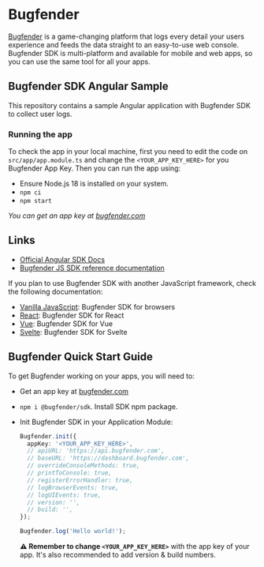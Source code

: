 # Bugfender

[Bugfender](https://bugfender.com) is a game-changing platform that logs every detail your users experience and feeds the data straight to an easy-to-use web console. Bugfender SDK is multi-platform and available for mobile and web apps, so you can use the same tool for all your apps.

## Bugfender SDK Angular Sample

This repository contains a sample Angular application with Bugfender SDK to collect user logs.

### Running the app

To check the app in your local machine, first you need to edit the code on `src/app/app.module.ts` and change the `<YOUR_APP_KEY_HERE>` for you Bugfender App Key. Then you can run the app using:

- Ensure Node.js 18 is installed on your system.
- `npm ci`
- `npm start`

_You can get an app key at [bugfender.com](https://bugfender.com/)_

## Links

- [Official Angular SDK Docs](https://docs.bugfender.com/docs/platforms/web-apps/bugfender-for-angular)
- [Bugfender JS SDK reference documentation](https://js.bugfender.com/)

If you plan to use Bugfender SDK with another JavaScript framework, check the following documentation:

- [Vanilla JavaScript](https://docs.bugfender.com/docs/platforms/web-apps/bugfender-for-javascript-on-browsers/): Bugfender SDK for browsers
- [React](https://docs.bugfender.com/docs/platforms/web-apps/bugfender-for-react/): Bugfender SDK for React
- [Vue](https://docs.bugfender.com/docs/platforms/web-apps/bugfender-for-vue/): Bugfender SDK for Vue
- [Svelte](https://docs.bugfender.com/docs/platforms/web-apps/bugfender-for-svelte/): Bugfender SDK for Svelte

## Bugfender Quick Start Guide

To get Bugfender working on your apps, you will need to:

- Get an app key at [bugfender.com](https://bugfender.com/)
- `npm i @bugfender/sdk`. Install SDK npm package.
- Init Bugfender SDK in your Application Module:

  ```typescript
  Bugfender.init({
    appKey: '<YOUR_APP_KEY_HERE>',
    // apiURL: 'https://api.bugfender.com',
    // baseURL: 'https://dashboard.bugfender.com',
    // overrideConsoleMethods: true,
    // printToConsole: true,
    // registerErrorHandler: true,
    // logBrowserEvents: true,
    // logUIEvents: true,
    // version: '',
    // build: '',
  });

  Bugfender.log('Hello world!');
  ```

  **⚠️ Remember to change `<YOUR_APP_KEY_HERE>`** with the app key of your app. It's also recommended to add version & build numbers.
